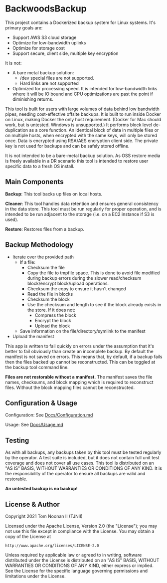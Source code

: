 BackwoodsBackup
===============

This project contains a Dockerized backup system for Linux systems.
It's primary goals are:

- Support AWS S3 cloud storage
- Optimize for low-bandwidth uplinks
- Optimize for storage cost
- Support secure, client side, multiple key encryption

It is not:

- A bare metal backup solution:
  - /dev special files are not supported.
  - Hard links are not supported
- Optimized for processing speed.  It is intended for low-bandwidth links where it will be IO bound and CPU optimizations are past the point if diminishing returns.

This tool is built for users with large volumes of data behind low bandwidth pipes, needing cost-effective offsite backups.
It is built to run inside Docker on Linux, making Docker the only host requirement.
(Docker for Mac should work, but is untested.  Windows is unsupported.)
It performs block level de-duplication as a core function.
An identical block of data in multiple files or on multiple hosts, when encrypted with the same keys, will only be stored once.
Data is encrypted using RSA/AES encryption client side.
The private key is not used for backups and can be safely stored offline.

It is not intended to be a bare-metal backup solution.
As OSS restore media is freely available in a DR scenario this tool is intended to restore user specific data to a fresh OS install.

Main Components
---------------

**Backup**: This tool backs up files on local hosts.

**Cleaner**: This tool handles data retention and ensures general consistency in the data store.  This tool must be run regularly for proper operation, and is intended to be run adjacent to the storage (i.e. on a EC2 instance if S3 is used).

**Restore**: Restores files from a backup.

Backup Methodology
------------------

- Iterate over the provided path
  - If a file:
    - Checksum the file
    - Copy the file to tmpfile space.  This is done to avoid file modified during backup errors during the slower read/checksum block/encrypt block/upload operations.
    - Checksum the copy to ensure it hasn't changed
    - Read the file in blocks
    - Checksum the block
    - Use the checksum and length to see if the block already exists in the store.  If it does not:
      - Compress the block
      - Encrypt the block
      - Upload the block
  - Save information on the file/directory/symlink to the manifest
- Upload the manifest

This app is written to fail quickly on errors under the assumption that it's better to fail obviously than create an incomplete backup.
By default the manifest is not saved on errors.
This means that, by default, if a backup fails then the files backed up cannot be reconstructed.
This can be toggled at the backup tool command line.

**Files are not restorable without a manifest.**
The manifest saves the file names, checksums, and block mapping which is required to reconstruct files.
Without the block mapping files cannot be reconstructed.

Configuration & Usage
---------------------

Configuration: See [Docs/Configuration.md](Docs/Configuration.md)

Usage: See [Docs/Usage.md](Docs/Usage.md)

Testing
-------

As with all backups, any backups taken by this tool must be tested regularly by the operator.
A test suite is included, but it does not contain full unit test coverage and does not cover all use cases.
This tool is distributed on an "AS IS" BASIS, WITHOUT WARRANTIES OR CONDITIONS OF ANY KIND.
It is the responsibility of the operator to ensure all backups are valid and restorable.

**An untested backup is no backup!**

License & Author
----------------

Copyright 2021 Tom Noonan II (TJNII)

Licensed under the Apache License, Version 2.0 (the "License");
you may not use this file except in compliance with the License.
You may obtain a copy of the License at

    http://www.apache.org/licenses/LICENSE-2.0

Unless required by applicable law or agreed to in writing, software
distributed under the License is distributed on an "AS IS" BASIS,
WITHOUT WARRANTIES OR CONDITIONS OF ANY KIND, either express or implied.
See the License for the specific language governing permissions and
limitations under the License.
